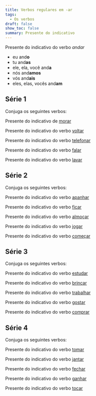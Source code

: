 ```yaml
---
title: Verbos regulares em -ar
tags:
  - Os verbos
draft: false
show_toc: false
summary: Presente do indicativo
---
```

<article>
  
  Presente do indicativo do verbo *andar* 
- eu and**o**
- tu and**as**
- ele, ela, você and**a**
- nós and**amos**
- vós and**ais**
- eles, elas, vocês and**am**

</article>

 
## Série 1

Conjuga os seguintes verbos:

Presente do indicativo de [morar](https://www.verbos-portugueses.info/pt/praticar/tempos.html#622:morar/1)

Presente do indicativo do verbo [voltar](https://www.verbos-portugueses.info/pt/praticar/tempos.html#214:voltar/1)

Presente do indicativo do verbo [telefonar](https://www.verbos-portugueses.info/pt/praticar/tempos.html#1110:telefonar/1)

Presente do indicativo do verbo [falar](https://www.verbos-portugueses.info/pt/praticar/tempos.html#141:falar/1)

Presente do indicativo do verbo [lavar](https://www.verbos-portugueses.info/pt/praticar/tempos.html#282:lavar/1)

## Série 2

Conjuga os seguintes verbos:

Presente do indicativo do verbo [apanhar](https://www.verbos-portugueses.info/pt/praticar/tempos.html#635:apanhar/1)

Presente do indicativo do verbo [ficar](https://www.verbos-portugueses.info/pt/praticar/tempos.html#181:ficar/1)

Presente do indicativo do verbo [almoçar](https://www.verbos-portugueses.info/pt/praticar/tempos.html#1100:almocar/1)

Presente do indicativo do verbo [jogar](https://www.verbos-portugueses.info/pt/praticar/tempos.html#223:jogar/1)

Presente do indicativo do verbo [começar](https://www.verbos-portugueses.info/pt/praticar/tempos.html#263:comecar/1)

## Série 3

Conjuga os seguintes verbos:

Presente do indicativo do verbo [estudar](https://www.verbos-portugueses.info/pt/praticar/tempos.html#468:estudar/1) 

Presente do indicativo do verbo [brincar](https://www.verbos-portugueses.info/pt/praticar/tempos.html#790:brincar/1)

Presente do indicativo do verbo [trabalhar](https://www.verbos-portugueses.info/pt/praticar/tempos.html#155:trabalhar/1)

Presente do indicativo do verbo [gostar](https://www.verbos-portugueses.info/pt/praticar/tempos.html#169:gostar/1)

Presente do indicativo do verbo [comprar](https://www.verbos-portugueses.info/pt/praticar/tempos.html#267:comprar/1)

## Série 4

Conjuga os seguintes verbos:

Presente do indicativo do verbo [tomar](https://www.verbos-portugueses.info/pt/praticar/tempos.html#157:tomar/1)

Presente do indicativo do verbo [jantar](https://www.verbos-portugueses.info/pt/praticar/tempos.html#634:jantar/1)

Presente do indicativo do verbo [fechar](https://www.verbos-portugueses.info/pt/praticar/tempos.html#222:fechar/1)

Presente do indicativo do verbo [ganhar](https://www.verbos-portugueses.info/pt/praticar/tempos.html#278:ganhar/1)

Presente do indicativo do verbo [tocar
](https://www.verbos-portugueses.info/pt/praticar/tempos.html#202:tocar/1)


